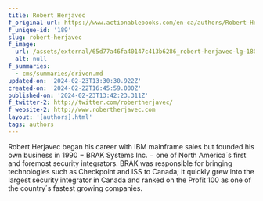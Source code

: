 ```yaml
---
title: Robert Herjavec
f_original-url: https://www.actionablebooks.com/en-ca/authors/Robert-Herjavec/
f_unique-id: '189'
slug: robert-herjavec
f_image:
  url: /assets/external/65d77a46fa40147c413b6286_robert-herjavec-lg-180x220.jpeg
  alt: null
f_summaries:
  - cms/summaries/driven.md
updated-on: '2024-02-23T13:30:30.922Z'
created-on: '2024-02-22T16:45:59.000Z'
published-on: '2024-02-23T13:42:23.311Z'
f_twitter-2: http://twitter.com/robertherjavec/
f_website-2: http://www.robertherjavec.com
layout: '[authors].html'
tags: authors
---
```


Robert Herjavec began his career with IBM mainframe sales but founded his own business in 1990 − BRAK Systems Inc. − one of North America´s first and foremost security integrators. BRAK was responsible for bringing technologies such as Checkpoint and ISS to Canada; it quickly grew into the largest security integrator in Canada and ranked on the Profit 100 as one of the country´s fastest growing companies.
